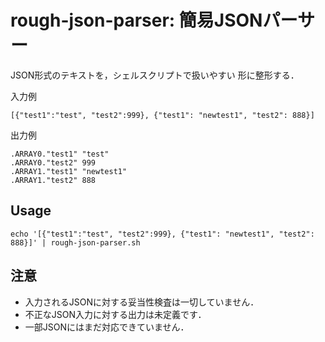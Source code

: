 # rough-json-parser: 簡易JSONパーサー

JSON形式のテキストを，シェルスクリプトで扱いやすい
形に整形する．

入力例

    [{"test1":"test", "test2":999}, {"test1": "newtest1", "test2": 888}]

出力例

    .ARRAY0."test1" "test"
    .ARRAY0."test2" 999
    .ARRAY1."test1" "newtest1"
    .ARRAY1."test2" 888

## Usage

    echo '[{"test1":"test", "test2":999}, {"test1": "newtest1", "test2": 888}]' | rough-json-parser.sh

## 注意
- 入力されるJSONに対する妥当性検査は一切していません．
- 不正なJSON入力に対する出力は未定義です．
- 一部JSONにはまだ対応できていません．
